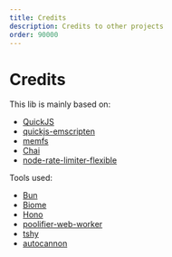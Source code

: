```yaml
---
title: Credits
description: Credits to other projects
order: 90000
---
```


# Credits

This lib is mainly based on:

- [QuickJS](https://bellard.org/quickjs/)
- [quickjs-emscripten](https://github.com/justjake/quickjs-emscripten)
- [memfs](https://github.com/streamich/memfs)
- [Chai](https://www.chaijs.com)
- [node-rate-limiter-flexible](github.com/animir/node-rate-limiter-flexible)

Tools used:

- [Bun](https://bun.sh)
- [Biome](https://biomejs.dev)
- [Hono](https://hono.dev)
- [poolifier-web-worker](https://github.com/poolifier/poolifier-web-worker)
- [tshy](https://github.com/isaacs/tshy)
- [autocannon](https://github.com/mcollina/autocannon)
